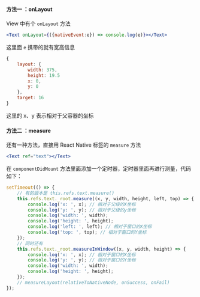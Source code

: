 #### 方法一 ：onLayout

View 中有个 `onLayout` 方法

```jsx
<Text onLayout={({nativeEvent:e}) => console.log(e)}></Text>
```

这里面 `e` 携带的就有宽高信息

```js
{
    layout: {
        width: 375,
        height: 19.5
        x: 0,
        y: 0
    },
    target: 16
}
```

这里的 x、y 表示相对于父容器的坐标 

#### 方法二 ：measure

还有一种方法，直接用 React Native 标签的 `measure` 方法

```jsx
<Text ref="text"></Text>
```

在 `componentDidMount` 方法里面添加一个定时器，定时器里面再进行测量，代码如下：

```js
setTimeout(() => {
    // 有的版本是 this.refs.text.measure()
    this.refs.text._root.measure((x, y, width, height, left, top) => {
        console.log('x: ', x); // 相对于父级的X坐标
        console.log('y: ', y); // 相对于父级的y坐标
        console.log('width: ', width);
        console.log('height: ', height);
        console.log('left: ', left); // 相对于窗口的X坐标
        console.log('top: ', top); // 相对于窗口的Y坐标
    });
    // 同时还有
    this.refs.text._root.measureInWindow((x, y, width, height) => {
        console.log('x: ', x); // 相对于窗口的X坐标
        console.log('y: ', y); // 相对于窗口的Y坐标
        console.log('width: ', width);
        console.log('height: ', height);
    });
    // measureLayout(relativeToNativeNode, onSuccess, onFail)
});
```

